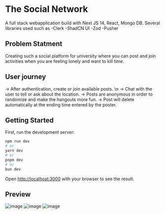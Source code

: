 # The Social Network
A full stack webapplication build with Next JS 14, React, Mongo DB.
Several libraries used such as
-Clerk
-ShadCN UI
-Zod
-Pusher

## Problem Statment

Creating such a social platform for university where you can post and join activities when you are feeling lonely and want to kill time. 

## User journey

-> After authentication, create or join available posts. \n
-> Chat with the user to tell or ask about the location. 
-> Posts are anonymous in order to randomize and make the hangouts more fun.
-> Post will delete automatically at the ending time entered by the poster. 




## Getting Started

First, run the development server:

```bash
npm run dev
# or
yarn dev
# or
pnpm dev
# or
bun dev
```

Open [http://localhost:3000](http://localhost:3000) with your browser to see the result.


## Preview

![image](https://github.com/ShahrozS/TheSocialNetwork/assets/90262892/aed2d75f-0457-4cbc-918e-ddbb86c158fd)
![image](https://github.com/ShahrozS/TheSocialNetwork/assets/90262892/9e31b715-7792-4ef8-b914-302c2b3536fd)
![image](https://github.com/ShahrozS/TheSocialNetwork/assets/90262892/8996ddac-52da-4b88-a0e6-1b77f7d96f9a)




